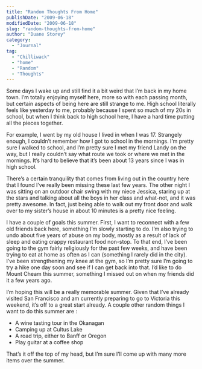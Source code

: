 ```yaml
---
title: "Random Thoughts From Home"
publishDate: "2009-06-18"
modifiedDate: "2009-06-18"
slug: "random-thoughts-from-home"
author: "Duane Storey"
category:
  - "Journal"
tag:
  - "Chilliwack"
  - "home"
  - "Random"
  - "Thoughts"
---
```


Some days I wake up and still find it a bit weird that I’m back in my home town. I’m totally enjoying myself here, more so with each passing month, but certain aspects of being here are still strange to me. High school literally feels like yesterday to me, probably because I spent so much of my 20s in school, but when I think back to high school here, I have a hard time putting all the pieces together.

For example, I went by my old house I lived in when I was 17. Strangely enough, I couldn’t remember how I got to school in the mornings. I’m pretty sure I walked to school, and I’m pretty sure I met my friend Landy on the way, but I really couldn’t say what route we took or where we met in the mornings. It’s hard to believe that it’s been about 13 years since I was in high school.

There’s a certain tranquility that comes from living out in the country here that I found I’ve really been missing these last few years. The other night I was sitting on an outdoor chair swing with my niece Jessica, staring up at the stars and talking about all the boys in her class and what-not, and it was pretty awesome. In fact, just being able to walk out my front door and walk over to my sister’s house in about 10 minutes is a pretty nice feeling.

I have a couple of goals this summer. First, I want to reconnect with a few old friends back here, something I’m slowly starting to do. I’m also trying to undo about five years of abuse on my body, mostly as a result of lack of sleep and eating crappy restaurant food non-stop. To that end, I’ve been going to the gym fairly religiously for the past few weeks, and have been trying to eat at home as often as I can (something I rarely did in the city). I’ve been strengthening my knee at the gym, so I’m pretty sure I’m going to try a hike one day soon and see if I can get back into that. I’d like to do Mount Cheam this summer, something I missed out on when my friends did it a few years ago.

I’m hoping this will be a really memorable summer. Given that I’ve already visited San Francisco and am currently preparing to go to Victoria this weekend, it’s off to a great start already. A couple other random things I want to do this summer are :

- A wine tasting tour in the Okanagan
- Camping up at Cultus Lake
- A road trip, either to Banff or Oregon
- Play guitar at a coffee shop

That’s it off the top of my head, but I’m sure I’ll come up with many more items over the summer.